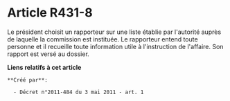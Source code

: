 # Article R431-8

Le président choisit un rapporteur sur une liste établie par l'autorité auprès de laquelle la commission est instituée. Le
rapporteur entend toute personne et il recueille toute information utile à l'instruction de l'affaire. Son rapport est versé
au dossier.

**Liens relatifs à cet article**

	**Créé par**:

	  - Décret n°2011-484 du 3 mai 2011 - art. 1
